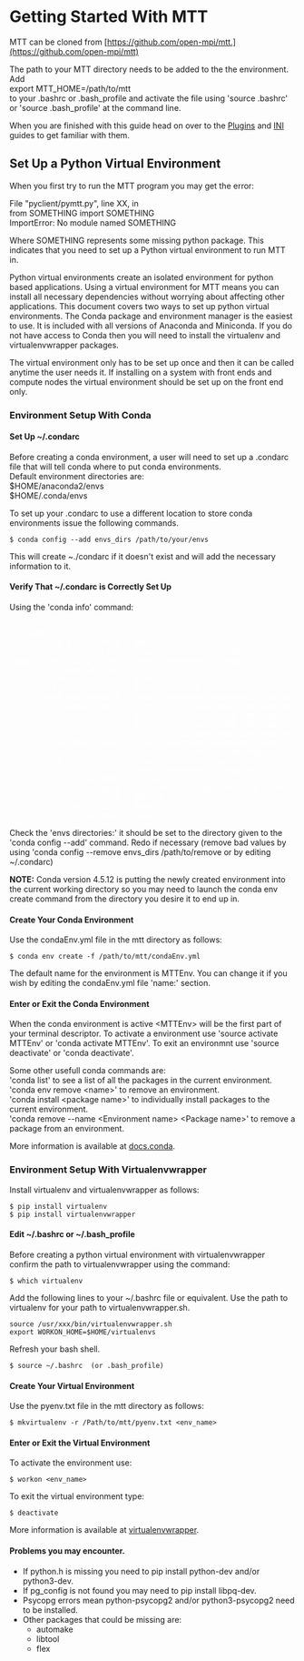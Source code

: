 # Getting Started With MTT

MTT can be cloned from [https://github.com/open-mpi/mtt.](https://github.com/open-mpi/mtt)

The path to your MTT directory needs to be added to the the environment. Add   
export MTT_HOME=/path/to/mtt  
 to your .bashrc or .bash_profile and activate the file using 'source .bashrc' or 'source .bash_profile' at the command line. 

When you are finished with this guide head on over to the [Plugins](./plugins_docs.md) and [INI](./ini_docs.md) guides to get familiar with them.

## Set Up a Python Virtual Environment
When you first try to run the MTT program you may get the error:  
  
File "pyclient/pymtt.py", line XX, in <module>  
from SOMETHING import SOMETHING  
ImportError: No module named SOMETHING    

Where SOMETHING represents some missing python package. This indicates that you need to set up a Python virtual environment to run MTT in.

Python virtual environments create an isolated environment for python based applications. Using a virtual environment for MTT means you can install all necessary dependencies without worrying about affecting other applications. This document covers two ways to set up python virtual environments. The Conda package and environment manager is the easiest to use. It is included with all versions of Anaconda and Miniconda. If you do not have access to Conda then you will need to install the virtualenv and virtualenvwrapper packages.

The virtual environment only has to be set up once and then it can be called anytime the user needs it. If installing on a system with front ends and compute nodes the virtual environment should be set up on the front end only.

### Environment Setup With Conda

#### Set Up ~/.condarc
Before creating a conda environment, a user will need to set up a .condarc file that will tell conda where to put conda environments.   
Default environment directories are:  
$HOME/anaconda2/envs  
$HOME/.conda/envs

To set up your .condarc to use a different location to store conda environments issue the following commands.

	$ conda config --add envs_dirs /path/to/your/envs

This will create ~./condarc if it doesn't exist and will add the necessary information to it. 

#### Verify That ~/.condarc is Correctly Set Up
Using the 'conda info' command:

<pre><font color="white">
$ conda info  
     active environment : None  
       user config file : /Users/username/.condarc  
 populated config files : /Users/username/.condarc  
          conda version : 4.5.11  
    conda-build version : 3.10.5  
         python version : 2.7.15.final.0  
       base environment : /Users/username/anaconda2  (writable)  
           channel URLs : https://repo.anaconda.com/pkgs/main/osx-64  
                          https://repo.anaconda.com/pkgs/r/noarch  
                          https://repo.anaconda.com/pkgs/pro/osx-64  
                          https://repo.anaconda.com/pkgs/pro/noarch  
          package cache : /Users/username/anaconda2/pkgs  
                          /Users/username/.conda/pkgs  
       envs directories : /Users/username/anaconda2/envs  
                          /Users/username/.conda/envs  
               platform : osx-64  
             user-agent : conda/4.5.11 requests/2.18.4 CPython/2.7.15 Darwin/17.7.0 OSX/10.13.6  
                UID:GID : 502:20  
             netrc file : None  
           offline mode : False   
</font></pre>

 Check the 'envs directories:' it should be set to the directory given to the 'conda config --add' command. Redo if necessary (remove bad values by using 'conda config --remove envs_dirs /path/to/remove or by editing ~/.condarc)

**NOTE:**  Conda version 4.5.12 is putting the newly created environment into the current working directory so you may need to launch the conda env create command from the directory you desire it to end up in. 

#### Create Your Conda Environment
Use the condaEnv.yml file in the mtt directory as follows:

	$ conda env create -f /path/to/mtt/condaEnv.yml 

The default name for the environment is MTTEnv. You can change it if you wish by editing the condaEnv.yml file 'name:' section.

#### Enter or Exit the Conda Environment
When the conda environment is active \<MTTEnv\> will be the first part of your terminal descriptor. To activate a environment use 'source activate MTTEnv' or 'conda activate MTTEnv'. To exit an environmnt use 'source deactivate' or 'conda deactivate'.

Some other usefull conda commands are:  
'conda list' to see a list of all the packages in the current environment.  
'conda env remove \<name\>' to remove an environment.  
'conda install \<package name\>' to individually install packages to the current environment.  
'conda remove --name \<Environment name\> \<Package name\>' to remove a package from an environment.

More information is available at [docs.conda](https://docs.conda.io/en/latest/help-support.html). 
### Environment Setup With Virtualenvwrapper

Install virtualenv and virtualenvwrapper as follows:

	$ pip install virtualenv
	$ pip install virtualenvwrapper

#### Edit ~/.bashrc or ~/.bash_profile
Before creating a python virtual environment with virtualenvwrapper confirm the path to virtualenvwrapper using the command:

	$ which virtualenv

Add the following lines to your ~/.bashrc file or equivalent. Use the path to virtualenv for your path to virtualenvwrapper.sh.

	source /usr/xxx/bin/virtualenvwrapper.sh
	export WORKON_HOME=$HOME/virtualenvs

Refresh your bash shell.

	$ source ~/.bashrc  (or .bash_profile)

#### Create Your Virtual Environment 
Use the pyenv.txt file in the mtt directory as follows:

	$ mkvirtualenv -r /Path/to/mtt/pyenv.txt <env_name>

#### Enter or Exit the Virtual Environment
To activate the environment use:

	$ workon <env_name>

To exit the virtual environment type:

	$ deactivate

More information is available at [virtualenvwrapper](https://virtualenvwrapper.readthedocs.io/en/latest/).
#### Problems you may encounter.

* If python.h is missing you need to pip install python-dev and/or python3-dev.
* If pg_config is not found you may need to pip install libpq-dev.
* Psycopg errors mean python-psycopg2 and/or python3-psycopg2 need to be installed.
* Other packages that could be missing are:
  * automake
  * libtool
  * flex
 
